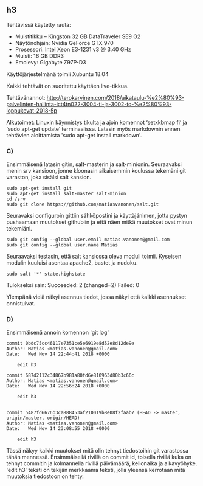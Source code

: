 ## h3

Tehtävissä käytetty rauta:

- Muistitikku – Kingston 32 GB DataTraveler SE9 G2
- Näytönohjain: Nvidia GeForce GTX 970
- Prosessori: Intel Xeon E3-1231 v3 @ 3.40 GHz
- Muisti: 16 GB DDR3
- Emolevy: Gigabyte Z97P-D3

Käyttöjärjestelmänä toimii Xubuntu 18.04

Kaikki tehtävät on suoritettu käyttäen live-tikkua.

Tehtävänannot: http://terokarvinen.com/2018/aikataulu-%e2%80%93-palvelinten-hallinta-ict4tn022-3004-ti-ja-3002-to-%e2%80%93-loppukevat-2018-5p

Alkutoimet: Linuxin käynnistys tikulta ja ajoin komennot ‘setxkbmap fi’ ja ‘sudo apt-get update’ terminaalissa. Latasin myös markdownin ennen tehtävien aloittamista 'sudo apt-get install markdown'.

### C)

Ensimmäisenä latasin gitin, salt-masterin ja salt-minionin. Seuraavaksi menin srv kansioon, jonne kloonasin aikaisemmin koulussa tekemäni git varaston, joka sisälsi salt kansion.

	sudo apt-get install git
	sudo apt-get install salt-master salt-minion
	cd /srv
	sudo git clone https://github.com/matiasvanonen/salt.git

Seuravaksi configuroin gittiin sähköpostini ja käyttäjänimen, jotta pystyn pushaamaan muutokset githubiin ja että näen mitkä muutokset ovat minun tekemiäni.

	sudo git config --global user.email matias.vanonen@gmail.com
	sudo git config --global user.name Matias
	
Seuraavaksi testasin, että salt kansiossa oleva moduli toimii. Kyseisen modulin kuuluisi asentaa apache2, bastet ja nudoku.

	sudo salt '*' state.highstate

Tulokseksi sain: Succeeded: 2 (changed=2)
                 Failed:    0

Ylempänä vielä näkyi asennus tiedot, jossa näkyi että kaikki asennukset onnistuivat.

### D)

Ensimmäisenä annoin komennon 'git log'

	commit 0bdc75cc46117e7351ce5e6919e8d52e8d12de9e
	Author: Matias <matias.vanonen@gmail.com>
	Date:   Wed Nov 14 22:44:41 2018 +0000

		edit h3

	commit 687d2112c34867b981a80fd6e810963d80b3c66c
	Author: Matias <matias.vanonen@gmail.com>
	Date:   Wed Nov 14 22:56:24 2018 +0000

		edit h3


	commit 5487fd6676b3ca888453af210019b8e08f2faab7 (HEAD -> master, origin/master, origin/HEAD)
	Author: Matias <matias.vanonen@gmail.com>
	Date:   Wed Nov 14 23:08:55 2018 +0000

		edit h3

Tässä näkyy kaikki muutokset mitä olin tehnyt tiedostoihin git varastossa tähän mennessä. Ensimmäisellä rivillä on commit id, toisella rivillä kuka on tehnyt commitin ja kolmannella rivillä päivämäärä, kellonaika ja aikavyöhyke. 'edit h3' teksti on tekijän merkkaama teksti, jolla yleensä kerrotaan mitä muutoksia tiedostoon on tehty.


